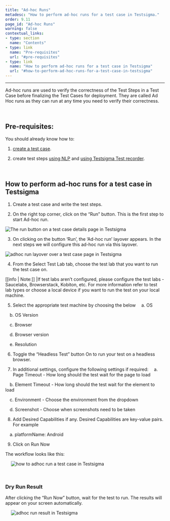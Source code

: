 ```yaml
---
title: "Ad-hoc Runs"
metadesc: "How to perform ad-hoc runs for a test case in Testsigma."
order: 9.11
page_id: "Ad-hoc Runs"
warning: false
contextual_links:
- type: section
  name: "Contents" 
- type: link
  name: "Pre-requisites"
  url: "#pre-requisites"
- type: link
  name: "How to perform ad-hoc runs for a test case in Testsigma"
  url: "#how-to-perform-ad-hoc-runs-for-a-test-case-in-testsigma"
---
```


---

Ad-hoc runs are used to verify the correctness of the Test Steps in a Test Case before finalizing the Test Cases for deployment. They are called Ad Hoc runs as they can run at any time you need to verify their correctness.

&emsp;

## **Pre-requisites:** 
You should already know how to:
1. [create a test case](https://testsigma.com/docs/test-cases/manage/add-edit-delete/).
   
2. create test steps [using NLP](https://testsigma.com/docs/test-cases/step-types/natural-language/) and [using Testsigma Test recorder](https://testsigma.com/docs/test-cases/create-steps-recorder/web-apps/overview/).

&emsp;

## **How to perform ad-hoc runs for a test case in Testsigma**
1. Create a test case and write the test steps.
   
2. On the right top corner, click on the “Run” button. This is the first step to start Ad-hoc run.

![The run button on a test case details page in Testsigma](https://docs.testsigma.com/images/adhoc-runs/run-button-test-case-details-page-testsigma.png)

3. On clicking on the button ‘Run’, the ‘Ad-hoc run’ layover appears. In the next steps we will configure this ad-hoc run via this layover.

![adhoc run layover over a test case page in Testsigma](https://docs.testsigma.com/images/adhoc-runs/ad-hoc-run-layover-over-a-test-case-page-testsigma.png)

4. From the Select Test Lab tab, choose the test lab that you want to run the test case on.

[[info | Note:]]
|If test labs aren’t configured, please configure the test labs - Saucelabs, Browserstack, Kobiton, etc. For more information refer to test lab types or choose a local device if you want to run the test on your local machine.

5. Select the appropriate test machine by choosing the below 
&emsp;a. OS 

&emsp;b. OS Version

&emsp;c. Browser

&emsp;d. Browser version

&emsp;e. Resolution

6. Toggle the “Headless Test” button On to run your test on a headless browser.
   
7. In additional settings, configure the following settings if required:
&emsp;a. Page Timeout - How long should the test wait for the page to load

&emsp;b. Element Timeout - How long should the test wait for the element to load

&emsp;c. Environment - Choose the environment from the dropdown

&emsp;d. Screenshot - Choose when screenshots need to be taken


8. Add Desired Capabilities if any. Desired Capabilities are key-value pairs. For example 
 
&emsp;a. platformName: Android 

9. Click on Run Now

The workflow looks like this:

&emsp;
![how to adhoc run a test case in Testsigma](https://docs.testsigma.com/images/adhoc-runs/dryrun_1.gif)

&emsp;
### Dry Run Result
After clicking the “Run Now” button, wait for the test to run. The results will appear on your screen automatically.

&emsp;
![adhoc run result in Testsigma](https://docs.testsigma.com/images/adhoc-runs/dryrun_2.gif)



